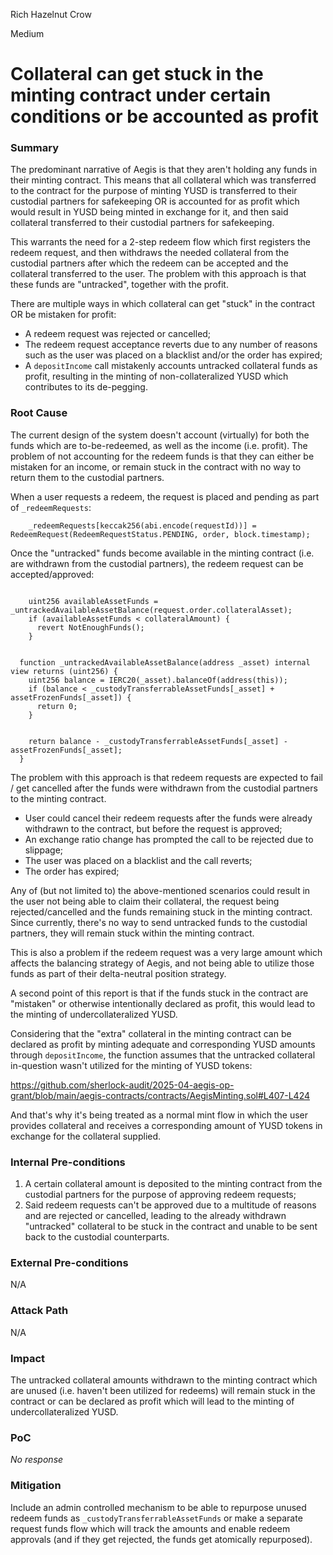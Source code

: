Rich Hazelnut Crow

Medium

# Collateral can get stuck in the minting contract under certain conditions or be accounted as profit

### Summary

The predominant narrative of Aegis is that they aren't holding any funds in their minting contract. This means that all collateral which was transferred to the contract for the purpose of minting YUSD is transferred to their custodial partners for safekeeping OR is accounted for as profit which would result in YUSD being minted in exchange for it, and then said collateral transferred to their custodial partners for safekeeping.

This warrants the need for a 2-step redeem flow which first registers the redeem request, and then withdraws the needed collateral from the custodial partners after which the redeem can be accepted and the collateral transferred to the user. 
The problem with this approach is that these funds are "untracked", together with the profit.

There are multiple ways in which collateral can get "stuck" in the contract OR be mistaken for profit:
- A redeem request was rejected or cancelled;
- The redeem request acceptance reverts due to any number of reasons such as the user was placed on a blacklist and/or the order has expired;
- A `depositIncome` call mistakenly accounts untracked collateral funds as profit, resulting in the minting of non-collateralized YUSD which contributes to its de-pegging.

### Root Cause

The current design of the system doesn't account (virtually) for both the funds which are to-be-redeemed, as well as the income (i.e. profit). The problem of not accounting for the redeem funds is that they can either be mistaken for an income, or remain stuck in the contract with no way to return them to the custodial partners.

When a user requests a redeem, the request is placed and pending as part of `_redeemRequests`:

```solidity
    _redeemRequests[keccak256(abi.encode(requestId))] = RedeemRequest(RedeemRequestStatus.PENDING, order, block.timestamp);

```

Once the "untracked" funds become available in the minting contract (i.e. are withdrawn from the custodial partners), the redeem request can be accepted/approved:

```solidity

    uint256 availableAssetFunds = _untrackedAvailableAssetBalance(request.order.collateralAsset);
    if (availableAssetFunds < collateralAmount) {
      revert NotEnoughFunds();
    }


  function _untrackedAvailableAssetBalance(address _asset) internal view returns (uint256) {
    uint256 balance = IERC20(_asset).balanceOf(address(this));
    if (balance < _custodyTransferrableAssetFunds[_asset] + assetFrozenFunds[_asset]) {
      return 0;
    }


    return balance - _custodyTransferrableAssetFunds[_asset] - assetFrozenFunds[_asset];
  }
```
The problem with this approach is that redeem requests are expected to fail / get cancelled after the funds were withdrawn from the custodial partners to the minting contract.

- User could cancel their redeem requests after the funds were already withdrawn to the contract, but before the request is approved;
- An exchange ratio change has prompted the call to be rejected due to slippage;
- The user was placed on a blacklist and the call reverts;
- The order has expired;

Any of (but not limited to) the above-mentioned scenarios could result in the user not being able to claim their collateral, the request being rejected/cancelled and the funds remaining stuck in the minting contract.
Since currently, there's no way to send untracked funds to the custodial partners, they will remain stuck within the minting contract.

This is also a problem if the redeem request was a very large amount which affects the balancing strategy of Aegis, and not being able to utilize those funds as part of their delta-neutral position strategy.

A second point of this report is that if the funds stuck in the contract are "mistaken" or otherwise intentionally declared as profit, this would lead to the minting of undercollateralized YUSD.

Considering that the "extra" collateral in the minting contract can be declared as profit by minting adequate and corresponding YUSD amounts through `depositIncome`, the function assumes that the untracked collateral in-question wasn't utilized for the minting of YUSD tokens:

https://github.com/sherlock-audit/2025-04-aegis-op-grant/blob/main/aegis-contracts/contracts/AegisMinting.sol#L407-L424

And that's why it's being treated as a normal mint flow in which the user provides collateral and receives a corresponding amount of YUSD tokens in exchange for the collateral supplied. 

### Internal Pre-conditions

1. A certain collateral amount is deposited to the minting contract from the custodial partners for the purpose of approving redeem requests;
2. Said redeem requests can't be approved due to a multitude of reasons and are rejected or cancelled, leading to the already withdrawn "untracked" collateral to be stuck in the contract and unable to be sent back to the custodial counterparts. 

### External Pre-conditions

N/A

### Attack Path

N/A

### Impact

The untracked collateral amounts withdrawn to the minting contract which are unused (i.e. haven't been utilized for redeems) will remain stuck in the contract or can be declared as profit which will lead to the minting of undercollateralized YUSD.

### PoC

_No response_

### Mitigation

Include an admin controlled mechanism to be able to repurpose unused redeem funds as `_custodyTransferrableAssetFunds` or make a separate request funds flow which will track the amounts and enable redeem approvals (and if they get rejected, the funds get atomically repurposed). 